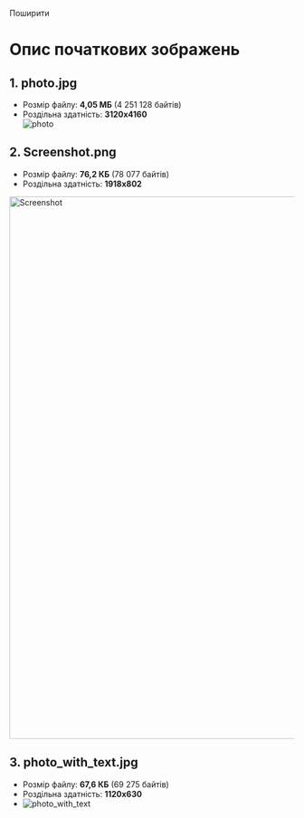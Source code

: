 Поширити
# Опис початкових зображень

## 1. photo.jpg
- Розмір файлу: **4,05 МБ** (4 251 128 байтів)  
- Роздільна здатність: **3120x4160**  
![photo](https://github.com/user-attachments/assets/673981e0-6a40-4cd2-aeb8-f7e00b24b6bf)


## 2. Screenshot.png
- Розмір файлу: **76,2 КБ** (78 077 байтів)  
- Роздільна здатність: **1918x802**  
<img width="959" alt="Screenshot" src="https://github.com/user-attachments/assets/c8bd96e3-7373-481a-bdab-e6e9a7a2e972" />


## 3. photo_with_text.jpg
- Розмір файлу: **67,6 КБ** (69 275 байтів)  
- Роздільна здатність: **1120x630**
- ![photo_with_text](https://github.com/user-attachments/assets/6615b145-d4b9-4c90-9925-6b1f6e33a070)
